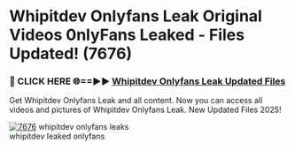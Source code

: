 # Whipitdev Onlyfans Leak Original Videos 0nlyFans Leaked - Files Updated! (7676)

<h3>🔴 CLICK HERE 🌐==►► <a href="https://tinyurl.com/3hn5wdd3" rel="nofollow">Whipitdev Onlyfans Leak Updated Files</a></h3>

Get Whipitdev Onlyfans Leak and all content. Now you can access all videos and pictures of Whipitdev Onlyfans Leak. New Updated Files 2025!

[![7676](https://i.imgur.com/4HnBqBT.gif)](https://tinyurl.com/3hn5wdd3)
whipitdev onlyfans leaks<br>
whipitdev leaked onlyfans